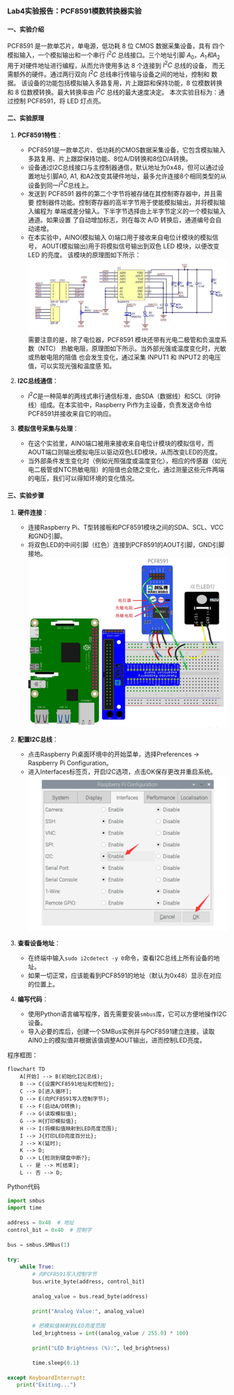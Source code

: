 ### Lab4实验报告：PCF8591模数转换器实验

#### 一、实验介绍
PCF8591 是一款单芯片，单电源，低功耗 8 位 CMOS 数据采集设备，具有
四个模拟输入，一个模拟输出和一个串行 $I^2C$ 总线接口。三个地址引脚 $A_0，A_1
和 A_2$ 用于对硬件地址进行编程，从而允许使用多达 8 个连接到 $I^2C$ 总线的设备，
而无需额外的硬件。通过两行双向 $I^2C$ 总线串行传输与设备之间的地址，控制和
数据。
该设备的功能包括模拟输入多路复用，片上跟踪和保持功能，8 位模数转换
和 8 位数模转换。最大转换率由 $I^2C$ 总线的最大速度决定。
本次实验目标为：通过控制 PCF8591，将 LED 灯点亮。


#### 二、实验原理
1. **PCF8591特性**：
   - PCF8591是一款单芯片、低功耗的CMOS数据采集设备，它包含模拟输入多路复用、片上跟踪保持功能、8位A/D转换和8位D/A转换。
   - 设备通过I2C总线接口与主控制器通信，默认地址为0x48，但可以通过设置地址引脚A0, A1, 和A2改变其硬件地址，最多允许连接8个相同类型的从设备到同一$I^2C$总线上。
   - 发送到 PCF8591 器件的第二个字节将被存储在其控制寄存器中，并且需要
   控制器件功能。控制寄存器的高半字节用于使能模拟输出，并将模拟输入编程为
   单端或差分输入。下半字节选择由上半字节定义的一个模拟输入通道。如果设置
   了自动增加标志，则在每次 A/D 转换后，通道编号会自动递增。
   - 在本实验中，AINO(模拟输入 0)端口用于接收来自电位计模块的模拟信号，
   AOUT(模拟输出)用于将模拟信号输出到双色 LED 模块，以便改变 LED 的亮度。
   该模块的原理图如下所示：
      ![alt text](images/image-6.png)
   需要注意的是，除了电位器，PCF8591 模块还带有光电二极管和负温度系数（NTC）
   热敏电阻，原理图如下所示。当外部光强或温度变化时，光敏或热敏电阻的阻值
   也会发生变化，通过采集 INPUT1 和 INPUT2 的电压值，可以实现光强和温度感
   知。


2. **I2C总线通信**：
   - $I^2C$是一种简单的两线式串行通信标准，由SDA（数据线）和SCL（时钟线）组成。在本实验中，Raspberry Pi作为主设备，负责发送命令给PCF8591并接收来自它的响应。

3. **模拟信号采集与处理**：
   - 在这个实验里，AIN0端口被用来接收来自电位计模块的模拟信号，而AOUT端口则输出模拟电压以驱动双色LED模块，从而改变LED的亮度。
   - 当外部条件发生变化时（例如光照强度或温度变化），相应的传感器（如光电二极管或NTC热敏电阻）的阻值也会随之变化，通过测量这些元件两端的电压，我们可以得知环境的变化情况。

#### 三、实验步骤
1. **硬件连接**：
   - 连接Raspberry Pi、T型转接板和PCF8591模块之间的SDA、SCL、VCC和GND引脚。
   - 将双色LED的中间引脚（红色）连接到PCF8591的AOUT引脚，GND引脚接地。
   ![alt text](images/image-5.png)

2. **配置I2C总线**：
   - 点击Raspberry Pi桌面环境中的开始菜单，选择Preferences -> Raspberry Pi Configuration。
   - 进入Interfaces标签页，开启I2C选项，点击OK保存更改并重启系统。
     ![alt text](images/image-4.png)
  
3. **查看设备地址**：
   - 在终端中输入`sudo i2cdetect -y 0`命令，查看I2C总线上所有设备的地址。
   - 如果一切正常，应该能看到PCF8591的地址（默认为0x48）显示在对应的位置上。 

4. **编写代码**：
   - 使用Python语言编写程序，首先需要安装`smbus`库，它可以方便地操作I2C设备。
   - 导入必要的库后，创建一个SMBus实例并与PCF8591建立连接，读取AIN0上的模拟值并根据该值调整AOUT输出，进而控制LED亮度。

程序框图：
```mermaid
flowchart TD
    A[开始] --> B(初始化I2C总线);
    B --> C{设置PCF8591地址和控制位};
    C --> D[进入循环];
    D --> E(向PCF8591写入控制字节);
    E --> F(启动A/D转换);
    F --> G(读取模拟值);
    G --> H{打印模拟值};
    H --> I(将模拟值映射到LED亮度范围);
    I --> J{打印LED亮度百分比};
    J --> K(延时);
    K --> D;
    D --> L{检测到键盘中断?};
    L -- 是 --> M[结束];
    L -- 否 --> D;
```
Python代码
```python
import smbus
import time

address = 0x48  # 地址
control_bit = 0x40  # 控制字

bus = smbus.SMBus(1)

try:
    while True:
        # 向PCF8591写入控制字节
        bus.write_byte(address, control_bit)
        
        analog_value = bus.read_byte(address)
        
        print("Analog Value:", analog_value)
        
        # 把模拟值映射到LED亮度范围
        led_brightness = int((analog_value / 255.0) * 100)
        
        print("LED Brightness (%):", led_brightness)
        
        time.sleep(0.1)

except KeyboardInterrupt:
   print("Exiting...")
```